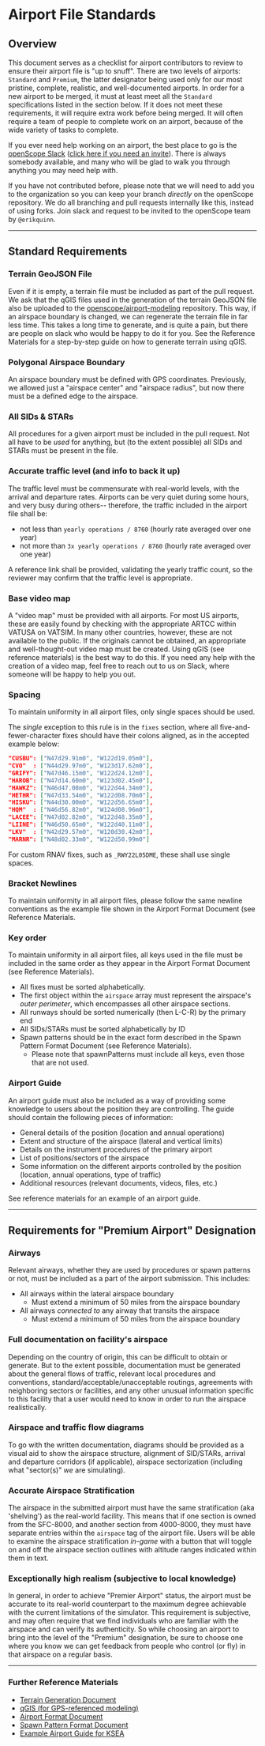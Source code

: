 # Airport File Standards

## Overview

This document serves as a checklist for airport contributors to review to ensure their airport file is "up to snuff". There are two levels of airports: `Standard` and `Premium`, the latter designator being used only for our most pristine, complete, realistic, and well-documented airports. In order for a new airport to be merged, it must at least meet all the `Standard` specifications listed in the section below. If it does not meet these requirements, it will require extra work before being merged. It will often require a team of people to complete work on an airport, because of the wide variety of tasks to complete.

If you ever need help working on an airport, the best place to go is the [openScope Slack](https://openscopeatc.slack.com) ([click here if you need an invite](http://slack.openscope.io)). There is always somebody available, and many who will be glad to walk you through anything you may need help with.

If you have not contributed before, please note that we will need to add you to the organization so you can keep your branch _directly_ on the openScope repository. We do all branching and pull requests internally like this, instead of using forks. Join slack and request to be invited to the openScope team by `@erikquinn`.

---

## Standard Requirements

### Terrain GeoJSON File

Even if it is empty, a terrain file must be included as part of the pull request. We ask that the qGIS files used in the generation of the terrain GeoJSON file also be uploaded to the [openscope/airport-modeling](https://github.com/openscope/airport-modeling) repository. This way, if an airspace boundary is changed, we can regenerate the terrain file in far less time. This takes a long time to generate, and is quite a pain, but there are people on slack who would be happy to do it for you. See the Reference Materials for a step-by-step guide on how to generate terrain using qGIS.

### Polygonal Airspace Boundary

An airspace boundary must be defined with GPS coordinates. Previously, we allowed just a "airspace center" and "airspace radius", but now there must be a defined edge to the airspace.

### All SIDs & STARs

All procedures for a given airport must be included in the pull request. Not all have to be _used_ for anything, but (to the extent possible) all SIDs and STARs must be present in the file.

### Accurate traffic level (and info to back it up)

The traffic level must be commensurate with real-world levels, with the arrival and departure rates. Airports can be very quiet during some hours, and very busy during others-- therefore, the traffic included in the airport file shall be:

- not less than `yearly operations / 8760` (hourly rate averaged over one year)
- not more than `3x yearly operations / 8760` (hourly rate averaged over one year)

A reference link shall be provided, validating the yearly traffic count, so the reviewer may confirm that the traffic level is appropriate.

### Base video map

A "video map" must be provided with all airports. For most US airports, these are easily found by checking with the appropriate ARTCC within VATUSA on VATSIM. In many other countries, however, these are not available to the public. If the originals cannot be obtained, an appropriate and well-thought-out video map must be created. Using qGIS (see reference materials) is the best way to do this. If you need any help with the creation of a video map, feel free to reach out to us on Slack, where someone will be happy to help you out.

### Spacing

To maintain uniformity in all airport files, only single spaces should be used.

The _single_ exception to this rule is in the `fixes` section, where all five-and-fewer-character fixes should have their colons aligned, as in the accepted example below:

```json
"CUSBU": ["N47d29.91m0", "W122d19.05m0"],
"CVO"  : ["N44d29.97m0", "W123d17.62m0"],
"GRIFY": ["N47d46.15m0", "W122d24.12m0"],
"HAROB": ["N47d14.60m0", "W123d02.45m0"],
"HAWKZ": ["N46d47.08m0", "W122d44.34m0"],
"HETHR": ["N47d33.54m0", "W122d08.70m0"],
"HISKU": ["N44d30.00m0", "W122d56.65m0"],
"HQM"  : ["N46d56.82m0", "W124d08.96m0"],
"LACEE": ["N47d02.82m0", "W122d48.35m0"],
"LIINE": ["N46d50.65m0", "W122d40.11m0"],
"LKV"  : ["N42d29.57m0", "W120d30.42m0"],
"MARNR": ["N48d02.33m0", "W122d50.99m0"]
```

For custom RNAV fixes, such as `_RWY22L05DME`, these shall use single spaces.

### Bracket Newlines

To maintain uniformity in all airport files, please follow the same newline conventions as the example file shown in the Airport Format Document (see Reference Materials.

### Key order

To maintain uniformity in all airport files, all keys used in the file must be included in the same order as they appear in the Airport Format Document (see Reference Materials).

- All fixes must be sorted alphabetically.
- The first object within the `airspace` array must represent the airspace's _outer perimeter_, which encompasses all other airspace sections.
- All runways should be sorted numerically (then L-C-R) by the primary end
- All SIDs/STARs must be sorted alphabetically by ID
- Spawn patterns should be in the exact form described in the Spawn Pattern Format Document (see Reference Materials).
  - Please note that spawnPatterns must include all keys, even those that are not used.

### Airport Guide

An airport guide must also be included as a way of providing some knowledge to users about the position they are controlling. The guide should contain the following pieces of information:

- General details of the position (location and annual operations)
- Extent and structure of the airspace (lateral and vertical limits)
- Details on the instrument procedures of the primary airport
- List of positions/sectors of the airspace
- Some information on the different airports controlled by the position (location, annual operations, type of traffic)
- Additional resources (relevant documents, videos, files, etc.)

See reference materials for an example of an airport guide.

---

## Requirements for "Premium Airport" Designation

### Airways

Relevant airways, whether they are used by procedures or spawn patterns or not, must be included as a part of the airport submission. This includes:

- All airways within the lateral airspace boundary
  - Must extend a minimum of 50 miles from the airspace boundary
- All airways _connected to_ any airway that transits the airspace
  - Must extend a minimum of 50 miles from the airspace boundary

### Full documentation on facility's airspace

Depending on the country of origin, this can be difficult to obtain or generate. But to the extent possible, documentation must be generated about the general flows of traffic, relevant local procedures and conventions, standard/acceptable/unacceptable routings, agreements with neighboring sectors or facilities, and any other unusual information specific to this facility that a user would need to know in order to run the airspace realistically.

### Airspace and traffic flow diagrams

To go with the written documentation, diagrams should be provided as a visual aid to show the airspace structure, alignment of SID/STARs, arrival and departure corridors (if applicable), airspace sectorization (including what "sector(s)" _we_ are simulating).

### Accurate Airspace Stratification

The airspace in the submitted airport must have the same stratification (aka 'shelving') as the real-world facility. This means that if one section is owned from the SFC-8000, and another section from 4000-8000, they must have separate entries within the `airspace` tag of the airport file. Users will be able to examine the airspace stratification _in-game_ with a button that will toggle on and off the airspace section outlines with altitude ranges indicated within them in text.

### Exceptionally high realism (subjective to local knowledge)

In general, in order to achieve "Premier Airport" status, the airport must be accurate to its real-world counterpart to the maximum degree achievable with the current limitations of the simulator. This requirement is subjective, and may often require that we find individuals who are familiar with the airspace and can verify its authenticity. So while choosing an airport to bring into the level of the "Premium" designation, be sure to choose one where you know we can get feedback from people who control (or fly) in that airspace on a regular basis.

---

### Further Reference Materials

- [Terrain Generation Document](airport-terrain-generation.md)
- [qGIS (for GPS-referenced modeling)](http://www.qgis.org/en/site/)
- [Airport Format Document](airport-format.md)
- [Spawn Pattern Format Document](spawnPatternReadme.md)
- [Example Airport Guide for KSEA](airport-guides/ksea.md)
